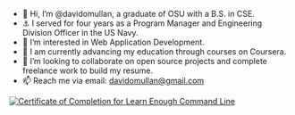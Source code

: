 - 👋 Hi, I’m @davidomullan, a graduate of OSU with a B.S. in CSE.
- ⚓️ I served for four years as a Program Manager and Engineering Division Officer in the US Navy.
- 👀 I’m interested in Web Application Development.
- 🌱 I am currently advancing my education through courses on Coursera.
- 💞️ I’m looking to collaborate on open source projects and complete freelance work to build my resume.
- 📫 Reach me via email: davidomullan@gmail.com

<a href="https://www.learnenough.com/certificates/cbfefa1c"><img src="https://www.learnenough.com/certificates/cbfefa1c/command-line-tutorial.svg" alt="Certificate of Completion for Learn Enough Command Line"></a>

<!---
davidomullan/davidomullan is a ✨ special ✨ repository because its `README.md` (this file) appears on your GitHub profile.
You can click the Preview link to take a look at your changes.
--->
